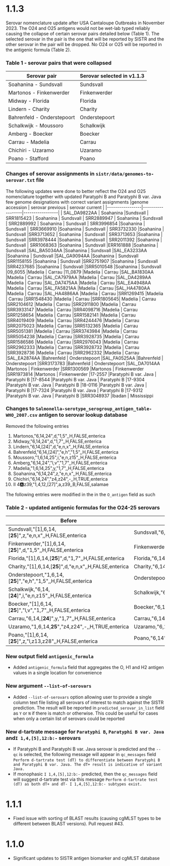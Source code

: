 # 1.1.3

Serovar nomenclature update after USA Cantaloupe Outbreaks in November 2023. The O24 and O25 antigens would not be wet-lab typed reliably causing the collapse of certain serovar pairs detailed below (Table 1). The selected serovar in the pair is the one that will be reported by SISTR and the other serovar in the pair will be dropped. No O24 or O25 will be reported in the antigenic formula (Table 2). 

<h3>Table 1 - serovar pairs that were collapsed</h3>

|Serovar pair            | Serovar selected in v1.1.3 |
|------------------------|----------------------------|
|Soahanina - Sundsvall   |  Sundsvall       |
|Martonos - Finkenwerder | Finkenwerder   |
|Midway - Florida      |   Florida        |
|Lindern - Charity     |   Charity        |
|Bahrenfeld - Onderstepoort | Onderstepoort |
|Schalkwijk - Moussoro  |   Schalkwijk |
|Amberg - Boecker       | Boecker      |
| Carrau - Madelia      | Carrau     |
| Chichiri - Uzaramo   | Uzaramo     |
| Poano -  Stafford    | Poano       |

### Changes of serovar assignments in `sistr/data/genomes-to-serovar.txt` file
The following updates were done to better reflect the O24 and O25 nomenclature together with updated 
Paratyphi B and Paratyphi B var. Java few genome designations with correct variant assignments
|genome accession | serovar previous | serovar current |
|-----------------|------------------|-----------------|
| SAL_DA9822AA | Soahanina |Sundsvall
| SRR1815423   | 	Soahanina | Sundsvall
| SRR2889947	| Soahanina | Sundsvall
| SRR2889992	| Soahanina | Sundsvall
| SRR3996854	|Soahanina | Sundsvall
| SRR3669910	|Soahanina | Sundsvall
| SRR3732330	|Soahanina | Sundsvall
|SRR3713652	| Soahanina | Sundsvall
| SRR3713653	|Soahanina | Sundsvall
|SRR3978444	|Soahanina | Sundsvall
| SRR2011392	|Soahanina | Sundsvall
| SRR1068363	|Soahanina | Sundsvall
|ERR161888	|Soahanina | Sundsvall
|SAL_BA5034AA	|Soahanina | Sundsvall
|SAL_EA3233AA	|Soahanina | Sundsvall
|SAL_GA9094AA	|Soahanina | Sundsvall
|SRR1158155	|Soahanina | Sundsvall
|SRR2751907	|Soahanina | Sundsvall
|SRR4237685	|Soahanina | Sundsvall
|SRR5010548	|Soahanina | Sundsvall
|09_6055	|Madelia | Carrau
|11_0879	|Madelia | Carrau
|SAL_BA1830AA	|Madelia | Carrau
|SAL_CA7979AA	|Madelia | Carrau
|SAL_DA4289AA	|Madelia | Carrau
|SAL_DA7475AA	|Madelia | Carrau
|SAL_EA4948AA	|Madelia | Carrau
|SAL_FA5821AA	|Madelia | Carrau
|SAL_HA4780AA	|Madelia | Carrau
|SAL_HA4886AA	|Madelia | Carrau
|SRR1269415	|Madelia | Carrau
|SRR1548430	|Madelia | Carrau
|SRR1805645|	Madelia | Carrau
|SRR2104612	|Madelia | Carrau
|SRR2911800	|Madelia | Carrau
|SRR3933147	|Madelia | Carrau
|SRR4098716	|Madelia | Carrau
|SRR1258654	|Madelia | Carrau
|SRR1582141	|Madelia | Carrau
|SRR4019409	|Madelia | Carrau
|SRR4244476	|Madelia | Carrau
|SRR2075023	|Madelia | Carrau
|SRR5132365	|Madelia | Carrau
|SRR5051381	|Madelia | Carrau
|SRR3743984	|Madelia | Carrau
|SRR5054238	|Madelia | Carrau
|SRR3928735	|Madelia | Carrau
|SRR1586586	|Madelia | Carrau
|SRR2976043	|Madelia | Carrau
|SRR2962333	|Madelia | Carrau
|SRR3928732	|Madelia | Carrau
|SRR3928736	|Madelia | Carrau
|SRR2962332	|Madelia | Carrau
|SAL_EA2874AA	|Bahrenfeld | Onderstepoort
|SAL_FA0525AA	|Bahrenfeld | Onderstepoort
|SRR3173783	|Bahrenfeld | Onderstepoort
|SAL_DA7014AA	|Martonos | Finkenwerder
|SRR1300569	|Martonos | Finkenwerder
|SRR1973814	|Martonos | Finkenwerder
|17-2557    |Paratyphi B var. Java | Paratyphi B
|17-8544    |Paratyphi B var. Java | Paratyphi B
|17-9304    |Paratyphi B var. Java | Paratyphi B
|18-0116    |Paratyphi B var. Java | Paratyphi B
|17-7324    |Paratyphi B var. Java | Paratyphi B
|17-9312    |Paratyphi B var. Java | Paratyphi B
|SRR3048937 |Ibadan                | Mississippi

### Changes to `Salmonella-serotype_serogroup_antigen_table-WHO_2007.csv` antigen to serovar lookup database
Removed the following entries
1. Martonos,"6,14,24",d,"1,5",,H,FALSE,enterica
2. Midway,"6,14,24",d,"1,7",,H,FALSE,enterica
3. Lindern,"6,14,[24]",d,"e,n,x",,H,FALSE,enterica
4. Bahrenfeld,"6,14,[24]","e,h","1,5",,H,FALSE,enterica
5. Moussoro,"1,6,14,25",i,"e,n,z15",,H,FALSE,enterica
6. Amberg,"6,14,24","l,v","1,7",,H,FALSE,enterica
7. Madelia,"1,6,14,25",y,"1,7",,H,FALSE,enterica
8. Soahanina,"6,14,24",z,"e,n,x",,H,FALSE,enterica
9. Chichiri,"6,14,24","z4,z24",-,,H,TRUE,enterica
10. II 4:a:z39,"1,4,12,[27]",a,z39,,B,FALSE,salamae

The following entries were modified in the in the `O_antigen` field as such

<h3>Table 2 - updated antigenic formulas for the O24-25 serovars</h3>

| Before | After (SISTR v1.1.3)|
|--------|-------|
|Sundsvall,"[1],6,14,[<b>25</b>]",z,"e,n,x",,H,FALSE,enterica|  Sundsvall,"6,14",z,"e,n,x",,H,FALSE,enterica |
|Finkenwerder,"[1],6,14,[<b>25</b>]",d,"1,5",,H,FALSE,enterica | Finkenwerder,"6,14",d,"1,5",,H,FALSE,enterica |
|Florida,"[1],6,14,[<b>25</b>]",d,"1,7",,H,FALSE,enterica | Florida,"6,14",d,"1,7",,H,FALSE,enterica |
| Charity,"[1],6,14,[<b>25</b>]",d,"e,n,x",,H,FALSE,enterica | Charity,"6,14",d,"e,n,x",,H,FALSE,enterica |
| Onderstepoort,"1,6,14,[<b>25</b>]","e,h","1,5",,H,FALSE,enterica | Onderstepoort,"6,14","e,h","1,5",,H,FALSE,enterica |
| Schalkwijk,"6,14,[<b>24</b>]",i,"e,n,z15",,H,FALSE,enterica | Schalkwijk,"6,14",i,"e,n,z15",,H,FALSE,enterica |
| Boecker,"[1],6,14,[<b>25</b>]","l,v","1,7",,H,FALSE,enterica |Boecker,"6,14","l,v","1,7",,H,FALSE,enterica |
| Carrau,"6,14,[<b>24</b>]",y,"1,7",,H,FALSE,enterica | Carrau,"6,14",y,"1,7",,H,FALSE,enterica |
| Uzaramo,"1,6,14,<b>25</b>","z4,z24",-,,H,TRUE,enterica | Uzaramo,"6,14","z4,z24",-,,H,TRUE,enterica |
| Poano,"[1],6,14,[<b>25</b>]",z,"l,z13,z28",,H,FALSE,enterica |  Poano,"6,14",z,"l,z13,z28",,H,FALSE,enterica |

### New output field `antigenic_formula`
- Added `antigenic_formula` field that aggregates the O, H1 and H2 antigen values in a single location for convenience

### New argument `--list-of-serovars`
- Added `--list-of-serovars` option allowing user to provide a single column text file listing all serovars of interest to match against the SISTR prediction. The result will be reported in `predicted_serovar_in_list` field as `Y` or `N` if there is match or otherwise. This could be useful for cases when only a certain list of serovars could be reported

### New d-tartrate message for `Paratyphi B`, `Paratyphi B var. Java` and`I 1,4,[5],12:b:-` serovars
- If Paratyphi B and Paratyphi B var. Java serovar is predicted and the `--qc` is selected, the following message will appear in `qc_messages` field `Perform d-tartrate test (dT) to differentiate between Paratyphi B and Paratyphi B var. Java. The dT+ result is indicative of variant Java.`
- If  monophasic `I 1,4,[5],12:b:-` predicted, then the `qc_messages` field will suggest d-tartrate test via this message
`Perform d-tartrate test (dT) as both dT+ and dT- I 1,4,[5],12:b:- subtypes exist.`

# 1.1.1

* Fixed issue with sorting of BLAST results (causing cgMLST types to be different between BLAST versions). Pull request #43.

# 1.1.0

* Significant updates to SISTR antigen biomarker and cgMLST database

